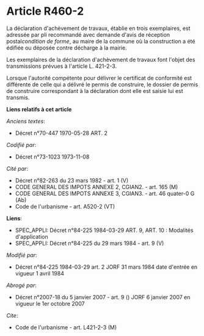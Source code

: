 # Article R460-2

La déclaration d'achèvement de travaux, établie en trois exemplaires, est adressée par pli  recommandé avec demande d'avis de
réception postal*condition de forme*, au maire de la commune où la construction a été édifiée ou déposée contre décharge à la
mairie.

Les exemplaires de la déclaration d'achèvement de travaux font l'objet des transmissions prévues à l'article L. 421-2-3.

Lorsque l'autorité compétente pour délivrer le certificat de conformité est différente de celle qui a délivré le permis de
construire, le dossier de permis de construire correspondant à la déclaration dont elle est saisie lui est transmis.

**Liens relatifs à cet article**

_Anciens textes_:

  - Décret n°70-447 1970-05-28 ART. 2

_Codifié par_:

  - Décret n°73-1023 1973-11-08

_Cité par_:

  - Décret n°82-263 du 23 mars 1982 - art. 1 (V)
  - CODE GENERAL DES IMPOTS ANNEXE 2, CGIAN2. - art. 165 (M)
  - CODE GENERAL DES IMPOTS ANNEXE 3, CGIAN3. - art. 46 quater-0 G (Ab)
  - Code de l'urbanisme - art. A520-2 (VT)

**Liens**:

  - SPEC_APPLI: Décret n°84-225 1984-03-29 ART. 9, ART. 10 : Modalités d'application
  - SPEC_APPLI: Décret n°84-225 du 29 mars 1984 - art. 9 (V)

_Modifié par_:

  - Décret n°84-225 1984-03-29 art. 2 JORF 31 mars 1984 date d'entrée en vigueur 1 avril 1984

_Abrogé par_:

  - Décret n°2007-18 du 5 janvier 2007 - art. 9 () JORF 6 janvier 2007 en vigueur le 1er octobre 2007

_Cite_:

  - Code de l'urbanisme - art. L421-2-3 (M)
